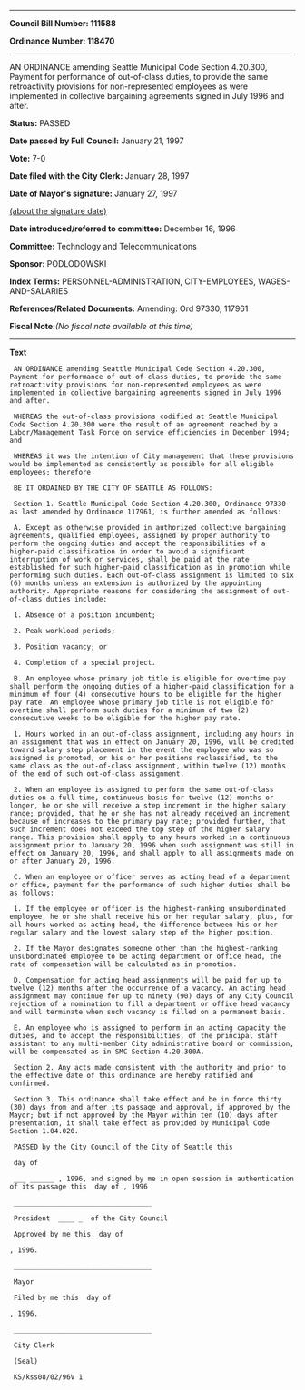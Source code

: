

********

**Council Bill Number: 111588**
   
**Ordinance Number: 118470**
********

 AN ORDINANCE amending Seattle Municipal Code Section 4.20.300, Payment for performance of out-of-class duties, to provide the same retroactivity provisions for non-represented employees as were implemented in collective bargaining agreements signed in July 1996 and after.

**Status:** PASSED
   
**Date passed by Full Council:** January 21, 1997
   
**Vote:** 7-0
   
**Date filed with the City Clerk:** January 28, 1997
   
**Date of Mayor's signature:** January 27, 1997
   
[(about the signature date)](/~public/approvaldate.htm)
   
   
   
**Date introduced/referred to committee:** December 16, 1996
   
**Committee:** Technology and Telecommunications
   
**Sponsor:** PODLODOWSKI
   
   
**Index Terms:** PERSONNEL-ADMINISTRATION, CITY-EMPLOYEES, WAGES-AND-SALARIES

**References/Related Documents:** Amending: Ord 97330, 117961

**Fiscal Note:**_(No fiscal note available at this time)_

********

**Text**
   
```
 AN ORDINANCE amending Seattle Municipal Code Section 4.20.300, Payment for performance of out-of-class duties, to provide the same retroactivity provisions for non-represented employees as were implemented in collective bargaining agreements signed in July 1996 and after.

 WHEREAS the out-of-class provisions codified at Seattle Municipal Code Section 4.20.300 were the result of an agreement reached by a Labor/Management Task Force on service efficiencies in December 1994; and

 WHEREAS it was the intention of City management that these provisions would be implemented as consistently as possible for all eligible employees; therefore

 BE IT ORDAINED BY THE CITY OF SEATTLE AS FOLLOWS:

 Section 1. Seattle Municipal Code Section 4.20.300, Ordinance 97330 as last amended by Ordinance 117961, is further amended as follows:

 A. Except as otherwise provided in authorized collective bargaining agreements, qualified employees, assigned by proper authority to perform the ongoing duties and accept the responsibilities of a higher-paid classification in order to avoid a significant interruption of work or services, shall be paid at the rate established for such higher-paid classification as in promotion while performing such duties. Each out-of-class assignment is limited to six (6) months unless an extension is authorized by the appointing authority. Appropriate reasons for considering the assignment of out- of-class duties include:

 1. Absence of a position incumbent;

 2. Peak workload periods;

 3. Position vacancy; or

 4. Completion of a special project.

 B. An employee whose primary job title is eligible for overtime pay shall perform the ongoing duties of a higher-paid classification for a minimum of four (4) consecutive hours to be eligible for the higher pay rate. An employee whose primary job title is not eligible for overtime shall perform such duties for a minimum of two (2) consecutive weeks to be eligible for the higher pay rate.

 1. Hours worked in an out-of-class assignment, including any hours in an assignment that was in effect on January 20, 1996, will be credited toward salary step placement in the event the employee who was so assigned is promoted, or his or her positions reclassified, to the same class as the out-of-class assignment, within twelve (12) months of the end of such out-of-class assignment.

 2. When an employee is assigned to perform the same out-of-class duties on a full-time, continuous basis for twelve (12) months or longer, he or she will receive a step increment in the higher salary range; provided, that he or she has not already received an increment because of increases to the primary pay rate; provided further, that such increment does not exceed the top step of the higher salary range. This provision shall apply to any hours worked in a continuous assignment prior to January 20, 1996 when such assignment was still in effect on January 20, 1996, and shall apply to all assignments made on or after January 20, 1996.

 C. When an employee or officer serves as acting head of a department or office, payment for the performance of such higher duties shall be as follows:

 1. If the employee or officer is the highest-ranking unsubordinated employee, he or she shall receive his or her regular salary, plus, for all hours worked as acting head, the difference between his or her regular salary and the lowest salary step of the higher position.

 2. If the Mayor designates someone other than the highest-ranking unsubordinated employee to be acting department or office head, the rate of compensation will be calculated as in promotion.

 D. Compensation for acting head assignments will be paid for up to twelve (12) months after the occurrence of a vacancy. An acting head assignment may continue for up to ninety (90) days of any City Council rejection of a nomination to fill a department or office head vacancy and will terminate when such vacancy is filled on a permanent basis.

 E. An employee who is assigned to perform in an acting capacity the duties, and to accept the responsibilities, of the principal staff assistant to any multi-member City administrative board or commission, will be compensated as in SMC Section 4.20.300A.

 Section 2. Any acts made consistent with the authority and prior to the effective date of this ordinance are hereby ratified and confirmed.

 Section 3. This ordinance shall take effect and be in force thirty (30) days from and after its passage and approval, if approved by the Mayor; but if not approved by the Mayor within ten (10) days after presentation, it shall take effect as provided by Municipal Code Section 1.04.020.

 PASSED by the City Council of the City of Seattle this

 day of

 ___ ______ , 1996, and signed by me in open session in authentication of its passage this  day of , 1996

 __________________________________

 President  ____ _  of the City Council

 Approved by me this  day of

, 1996.

 __________________________________

 Mayor

 Filed by me this  day of

, 1996.

 __________________________________

 City Clerk

 (Seal)

 KS/kss08/02/96V 1

```
